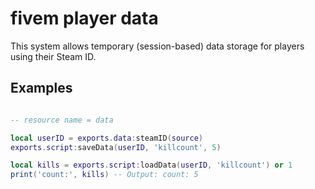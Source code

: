 # fivem player data

This system allows temporary (session-based) data storage for players using their Steam ID.  

##  Examples

```lua

-- resource name = data

local userID = exports.data:steamID(source) 
exports.script:saveData(userID, 'killcount', 5)

local kills = exports.script:loadData(userID, 'killcount') or 1 
print('count:', kills) -- Output: count: 5
